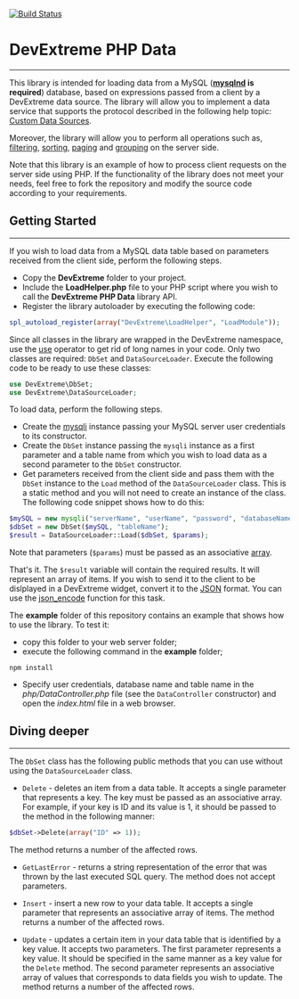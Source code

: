 [![Build Status](https://travis-ci.org/DevExpress/DevExtreme-PHP-Data.svg?branch=master)](https://travis-ci.org/DevExpress/DevExtreme-PHP-Data)
# DevExtreme PHP Data
---

This library is intended for loading data from a MySQL (__[mysqlnd](http://php.net/manual/en/book.mysqlnd.php) is required__) database, based on expressions passed from a client by a DevExtreme data source. The library will allow you to implement a data service that supports
the protocol described in the following help topic: [Custom Data Sources](https://js.devexpress.com/Documentation/Guide/Data_Binding/Specify_a_Data_Source/Custom_Data_Sources/).

Moreover, the library will allow you to perform all operations such as, [filtering](https://js.devexpress.com/Documentation/Guide/Data_Layer/Data_Layer/#Data_Layer_Data_Layer_Reading_Data_Filtering),
[sorting](https://js.devexpress.com/Documentation/Guide/Data_Layer/Data_Layer/#Data_Layer_Data_Layer_Reading_Data_Sorting), [paging](https://js.devexpress.com/Documentation/Guide/Data_Layer/Data_Layer/#Data_Layer_Data_Layer_Reading_Data_Paging) and [grouping](https://js.devexpress.com/Documentation/Guide/Data_Layer/Data_Layer/#Data_Layer_Data_Layer_Reading_Data_Grouping) on the server side.

Note that this library is an example of how to process client requests on the server side using PHP. If the functionality of the library does not meet your needs, feel free to fork the repository and modify the source code according to your requirements.

## Getting Started
---

If you wish to load data from a MySQL data table based on parameters received from the client side, perform the following steps.

* Copy the __DevExtreme__ folder to your project.
* Include the __LoadHelper.php__ file to your PHP script where you wish to call the __DevExtreme PHP Data__ library API.
* Register the library autoloader by executing the following code:

```PHP
spl_autoload_register(array("DevExtreme\LoadHelper", "LoadModule"));
```

Since all classes in the library are wrapped in the DevExtreme namespace, use the [use](http://php.net/manual/en/language.namespaces.importing.php)
operator to get rid of long names in your code. Only two classes are required: ```DbSet``` and ```DataSourceLoader```. Execute the following code to be ready to use these classes:

```PHP
use DevExtreme\DbSet;
use DevExtreme\DataSourceLoader;
```

To load data, perform the following steps.

* Create the [mysqli](http://php.net/manual/en/book.mysqli.php) instance passing your MySQL server user credentials to its constructor.
* Create the ```DbSet``` instance passing the ```mysqli``` instance as a first parameter and a table name from which you wish to load data as a second parameter
to the ```DbSet``` constructor.
* Get parameters received from the client side and pass them with the ```DbSet``` instance to the ```Load``` method of the ```DataSourceLoader``` class. This
is a static method and you will not need to create an instance of the class. The following code snippet shows how to do this:

```PHP
$mySQL = new mysqli("serverName", "userName", "password", "databaseName");
$dbSet = new DbSet($mySQL, "tableName");
$result = DataSourceLoader::Load($dbSet, $params);
```
Note that parameters (```$params```) must be passed as an associative [array](http://php.net/manual/en/language.types.array.php).

That's it. The ```$result``` variable will contain the required results. It will represent an array of items. If you wish to send it to the client to be
dislplayed in a DevExtreme widget, convert it to the [JSON](https://en.wikipedia.org/wiki/JSON) format. You can use the [json_encode](http://php.net/manual/en/function.json-encode.php) function
for this task.

The __example__ folder of this repository contains an example that shows how to use the library. To test it:
* copy this folder to your web server folder;
* execute the following command in the __example__ folder;
```
npm install
```
* Specify user credentials, database name and table name in the _php/DataController.php_ file (see the ```DataController``` constructor) and open the _index.html_ file in a web browser.



## Diving deeper
---

The ```DbSet``` class has the following public methods that you can use without using the ```DataSourceLoader``` class.
* ```Delete``` - deletes an item from a data table.
It accepts a single parameter that represents a key. The key must be passed as an associative array. For example, if your key is ID and its value is 1, it should be passed to the method in the following manner:

```PHP
$dbSet->Delete(array("ID" => 1));
```
The method returns a number of the affected rows.


* ```GetLastError``` - returns a string representation of the error that was thrown by the last executed SQL query.
The method does not accept parameters.


* ```Insert``` - insert a new row to your data table.
It accepts a single parameter that represents an associative array of items.
The method returns a number of the affected rows.


* ```Update``` - updates a certain item in your data table that is identified by a key value.
It accepts two parameters. The first parameter represents a key value. It should be specified in the same manner as a key value for the ```Delete``` method.
The second parameter represents an associative array of values that corresponds to data fields you wish to update.
The method returns a number of the affected rows.
